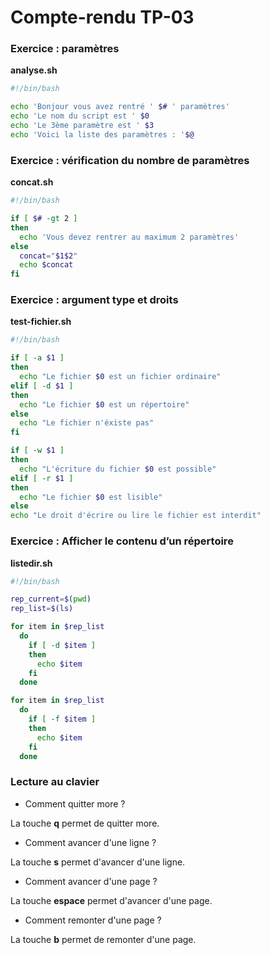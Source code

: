 # Compte-rendu TP-03

### Exercice : paramètres

**analyse.sh**

```sh
#!/bin/bash

echo 'Bonjour vous avez rentré ' $# ' paramètres'
echo 'Le nom du script est ' $0
echo 'Le 3ème paramètre est ' $3
echo 'Voici la liste des paramètres : '$@
```

### Exercice : vérification du nombre de paramètres

**concat.sh**

```sh
#!/bin/bash

if [ $# -gt 2 ]
then
  echo 'Vous devez rentrer au maximum 2 paramètres'
else
  concat="$1$2"
  echo $concat
fi

```

### Exercice : argument type et droits

**test-fichier.sh**

```sh
#!/bin/bash

if [ -a $1 ]
then
  echo "Le fichier $0 est un fichier ordinaire"
elif [ -d $1 ]
then
  echo "Le fichier $0 est un répertoire"
else
  echo "Le fichier n'éxiste pas"
fi

if [ -w $1 ]
then
  echo "L'écriture du fichier $0 est possible"
elif [ -r $1 ]
then
  echo "Le fichier $0 est lisible"
else
echo "Le droit d'écrire ou lire le fichier est interdit"
```

### Exercice : Afficher le contenu d’un répertoire

**listedir.sh**

```sh
#!/bin/bash

rep_current=$(pwd)
rep_list=$(ls)

for item in $rep_list
  do
    if [ -d $item ]
    then
      echo $item
    fi
  done

for item in $rep_list
  do
    if [ -f $item ]
    then
      echo $item
    fi
  done
```

### Lecture au clavier

- Comment quitter more ?

La touche **q** permet de quitter more.

- Comment avancer d'une ligne ?

La touche **s** permet d'avancer d'une ligne.

- Comment avancer d'une page ?

La touche **espace** permet d'avancer d'une page.

- Comment remonter d'une page ?

La touche **b** permet de remonter d'une page.
